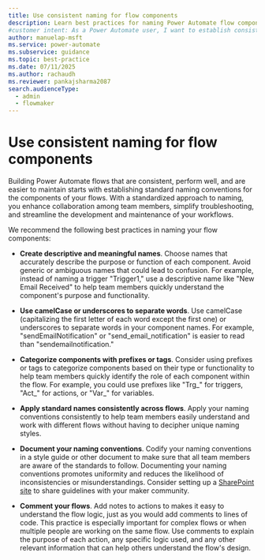 ```yaml
---
title: Use consistent naming for flow components
description: Learn best practices for naming Power Automate flow components to improve collaboration, troubleshooting, maintenance, and consistency across workflows.
#customer intent: As a Power Automate user, I want to establish consistent naming standards for Power Automate flows so that I can ensure clarity and consistency across workflows.
author: manuelap-msft
ms.service: power-automate
ms.subservice: guidance
ms.topic: best-practice
ms.date: 07/11/2025
ms.author: rachaudh
ms.reviewer: pankajsharma2087
search.audienceType: 
  - admin
  - flowmaker
---
```


# Use consistent naming for flow components

Building Power Automate flows that are consistent, perform well, and are easier to maintain starts with establishing standard naming conventions for the components of your flows. With a standardized approach to naming, you enhance collaboration among team members, simplify troubleshooting, and streamline the development and maintenance of your workflows.

We recommend the following best practices in naming your flow components:

- **Create descriptive and meaningful names**. Choose names that accurately describe the purpose or function of each component. Avoid generic or ambiguous names that could lead to confusion. For example, instead of naming a trigger "Trigger1," use a descriptive name like "New Email Received" to help team members quickly understand the component's purpose and functionality.

- **Use camelCase or underscores to separate words**. Use camelCase (capitalizing the first letter of each word except the first one) or underscores to separate words in your component names. For example, "sendEmailNotification" or "send_email_notification" is easier to read than "sendemailnotification."

- **Categorize components with prefixes or tags**. Consider using prefixes or tags to categorize components based on their type or functionality to help team members quickly identify the role of each component within the flow. For example, you could use prefixes like "Trg_" for triggers, "Act_" for actions, or "Var_" for variables.

- **Apply standard names consistently across flows**. Apply your naming conventions consistently to help team members easily understand and work with different flows without having to decipher unique naming styles.

- **Document your naming conventions**. Codify your naming conventions in a style guide or other document to make sure that all team members are aware of the standards to follow. Documenting your naming conventions promotes uniformity and reduces the likelihood of inconsistencies or misunderstandings. Consider setting up a [SharePoint site](/power-platform/guidance/adoption/wiki-community#create-a-power-platform-hub) to share guidelines with your maker community.

- **Comment your flows**. Add notes to actions to makes it easy to understand the flow logic, just as you would add comments to lines of code. This practice is especially important for complex flows or when multiple people are working on the same flow. Use comments to explain the purpose of each action, any specific logic used, and any other relevant information that can help others understand the flow's design.
